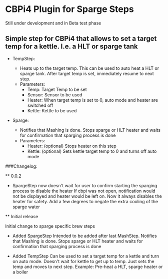 # CBPi4 Plugin for Sparge Steps

Still under development and in Beta test phase 

## Simple step for CBPi4 that allows to set a target temp for a kettle. I.e. a HLT or sparge tank


- TempStep:
	- Heats up to the target temp. This can be used to auto heat a HLT or sparge tank. After target temp is set, immediately resume to next step.
	- Parameters:
		- Temp: Target Temp to be set
		- Sensor: Sensor to be used
		- Heater: When target temp is set to 0, auto mode and heater are switched off
		- Kettle: Kettle to be used

- Sparge:
	- Notifies that Mashing is done. Stops sparge or HLT heater and waits for confirmation that sparging process is done
	- Parameters:
		- Heater: (optional) Stops heater on this step
		- Kettle: (optional) Sets kettle target temp to 0 and turns off auto mode

###Changelog:

** 0.0.2

- SpargeStep now doesn't wait for user to confirm starting the sparging process to disable the heater
	If cbpi was not open, notification would not be displayed and heater would be left on.
	Now it always disables the heater for safety. Add a few degrees to negate the extra cooling of the sparge water


** Initial release

Initial change to sparge specific brew steps

- Added SpargeStep
	Intended to be added after last MashStep.
	Notifies that Mashing is done.
	Stops sparge or HLT heater and waits for confirmation that sparging process is done

- Added TempStep
	Can be used to set a target temp for a kettle and turn on auto mode.
	Doesn't wait for kettle to get up to temp. Just sets the temp and moves to next step.
	Example: Pre-heat a HLT, sparge heater or a boiler

